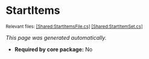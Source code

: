 # StartItems
<sup>Relevant files: [[Shared:StartItemsFile.cs]](https://github.com/Regalis11/Barotrauma/blob/master/Barotrauma/BarotraumaShared/SharedSource/ContentManagement/ContentFile/StartItemsFile.cs) [[Shared:StartItemSet.cs]](https://github.com/Regalis11/Barotrauma/blob/master/Barotrauma/BarotraumaShared/SharedSource/Items/StartItemSet.cs)</sup>

*This page was generated automatically.*

- **Required by core package:** No



